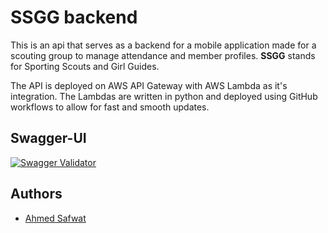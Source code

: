 # SSGG backend

This is an api that serves as a backend for a mobile application made for a scouting group to manage attendance and member profiles. **SSGG** stands for Sporting Scouts and Girl Guides.

The API is deployed on AWS API Gateway with AWS Lambda as it's integration. The Lambdas are written in python and deployed using GitHub workflows to allow for fast and smooth updates.

## Swagger-UI

[![Swagger Validator](https://img.shields.io/swagger/valid/3.0?specUrl=https%3A%2F%2Fssgg-swagger.s3.eu-north-1.amazonaws.com%2FSSGG.jsonl&style=flat&link=https%3A%2F%2Fssgg-swagger.s3.eu-north-1.amazonaws.com%2Findex.html)
](https://ssgg-swagger.s3.eu-north-1.amazonaws.com/index.html)

## Authors

- [Ahmed Safwat](https://www.github.com/ahmed-881994)